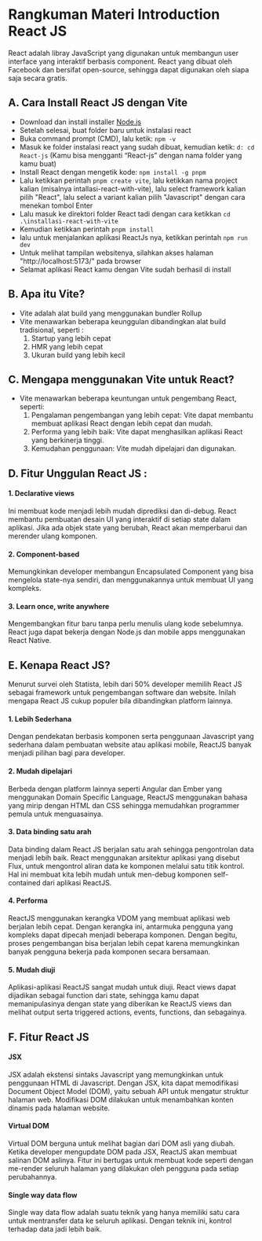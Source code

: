 # Rangkuman Materi Introduction React JS
React adalah libray JavaScript yang digunakan untuk membangun user interface yang interaktif berbasis component. React yang dibuat oleh Facebook dan bersifat open-source, sehingga dapat digunakan oleh siapa saja secara gratis.

## A. Cara Install React JS dengan Vite
- Download dan install installer [Node.js](https://nodejs.org/en/download)
- Setelah selesai, buat folder baru untuk instalasi react
- Buka command prompt (CMD), lalu ketik: `npm -v`
- Masuk ke folder instalasi react yang sudah dibuat, kemudian ketik:
`d: cd React-js` (Kamu bisa mengganti “React-js” dengan nama folder yang kamu buat)
- Install React dengan mengetik kode: `npm install -g pnpm`
- Lalu ketikkan perintah `pnpm create vite`, lalu ketikkan nama project kalian (misalnya intallasi-react-with-vite), lalu select framework kalian pilih "React", lalu select a variant kalian pilih "Javascript" dengan cara menekan tombol Enter
- Lalu masuk ke direktori folder React tadi dengan cara ketikkan `cd .\installasi-react-with-vite`
- Kemudian ketikkan perintah `pnpm install`
- lalu untuk menjalankan aplikasi ReactJs nya, ketikkan perintah `npm run dev`
- Untuk melihat tampilan websitenya, silahkan akses halaman "http://localhost:5173/" pada browser
- Selamat aplikasi React kamu dengan Vite sudah berhasil di install

## B. Apa itu Vite?
- Vite adalah alat build yang menggunakan bundler Rollup
- Vite menawarkan beberapa keunggulan dibandingkan alat build tradisional, seperti :
    1. Startup yang lebih cepat
    2. HMR yang lebih cepat
    3. Ukuran build yang lebih kecil

## C. Mengapa menggunakan Vite untuk React?
- Vite menawarkan beberapa keuntungan untuk pengembang React, seperti:
    1. Pengalaman pengembangan yang lebih cepat: Vite dapat membantu membuat aplikasi React dengan lebih cepat dan mudah.
    2. Performa yang lebih baik: Vite dapat menghasilkan aplikasi React yang berkinerja tinggi.
    3. Kemudahan penggunaan: Vite mudah dipelajari dan digunakan.

## D. Fitur Unggulan React JS :
#### 1. Declarative views
Ini membuat kode menjadi lebih mudah diprediksi dan di-debug. React membantu pembuatan desain UI yang interaktif di setiap state dalam aplikasi. Jika ada objek state yang berubah, React akan memperbarui dan merender ulang komponen.
#### 2. Component-based
Memungkinkan developer membangun Encapsulated Component yang bisa mengelola state-nya sendiri, dan menggunakannya untuk membuat UI yang kompleks.
#### 3. Learn once, write anywhere
Mengembangkan fitur baru tanpa perlu menulis ulang kode sebelumnya. React juga dapat bekerja dengan Node.js dan mobile apps menggunakan React Native.

## E. Kenapa React JS?
Menurut survei oleh Statista, lebih dari 50% developer memilih React JS sebagai framework untuk pengembangan software dan website. Inilah mengapa React JS cukup populer bila dibandingkan platform lainnya.
#### 1. Lebih Sederhana
Dengan pendekatan berbasis komponen serta penggunaan Javascript yang sederhana dalam pembuatan website atau aplikasi mobile, ReactJS banyak menjadi pilihan bagi para developer.
#### 2. Mudah dipelajari
Berbeda dengan platform lainnya seperti Angular dan Ember yang menggunakan Domain Specific Language, ReactJS menggunakan bahasa yang mirip dengan HTML dan CSS sehingga memudahkan programmer pemula untuk menguasainya.
#### 3. Data binding satu arah
Data binding dalam React JS berjalan satu arah sehingga pengontrolan data menjadi lebih baik. React menggunakan arsitektur aplikasi yang disebut Flux, untuk mengontrol aliran data ke komponen melalui satu titik kontrol. Hal ini membuat kita lebih mudah untuk men-debug komponen self-contained dari aplikasi ReactJS.
#### 4. Performa
ReactJS menggunakan kerangka VDOM yang membuat aplikasi web berjalan lebih cepat. Dengan kerangka ini, antarmuka pengguna yang kompleks dapat dipecah menjadi beberapa komponen. Dengan begitu, proses pengembangan bisa berjalan lebih cepat karena memungkinkan banyak pengguna bekerja pada komponen secara bersamaan.
#### 5. Mudah diuji
Aplikasi-aplikasi ReactJS sangat mudah untuk diuji. React views dapat dijadikan sebagai function dari state, sehingga kamu dapat memanipulasinya dengan state yang diberikan ke ReactJS views dan melihat output serta triggered actions, events, functions, dan sebagainya.

## F. Fitur React JS
#### JSX
JSX adalah ekstensi sintaks Javascript yang memungkinkan untuk penggunaan HTML di Javascript. Dengan JSX, kita dapat memodifikasi Document Object Model (DOM), yaitu sebuah API untuk mengatur struktur halaman web. Modifikasi DOM dilakukan untuk menambahkan konten dinamis pada halaman website.
#### Virtual DOM
Virtual DOM berguna untuk melihat bagian dari DOM asli yang diubah. Ketika developer mengupdate DOM pada JSX, ReactJS akan membuat salinan DOM aslinya. Fitur ini bertugas untuk membuat kode seperti dengan me-render seluruh halaman yang dilakukan oleh pengguna pada setiap perubahannya.
#### Single way data flow
Single way data flow adalah suatu teknik yang hanya memiliki satu cara untuk mentransfer data ke seluruh aplikasi. Dengan teknik ini, kontrol terhadap data jadi lebih baik.








